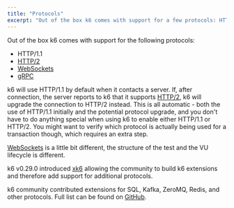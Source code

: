 ```yaml
---
title: "Protocols"
excerpt: "Out of the box k6 comes with support for a few protocols: HTTP / WebSockets / gRPC / ..."
---
```

Out of the box k6 comes with support for the following protocols:

* HTTP/1.1
* [HTTP/2](/using-k6/protocols/http-2)
* [WebSockets](/using-k6/protocols/websockets)
* [gRPC](/using-k6/protocols/grpc)

k6 will use HTTP/1.1 by default when it contacts a server. If, after connection, the server
reports to k6 that it supports [HTTP/2](/using-k6/protocols/http-2), k6 will upgrade the
connection to HTTP/2 instead. This is all automatic - both the use of HTTP/1.1 initially and
the potential protocol upgrade, and you don't have to do anything special when using k6 to
enable either HTTP/1.1 or HTTP/2. You might want to verify which protocol is actually being
used for a transaction though, which requires an extra step.

[WebSockets](/using-k6/protocols/websockets) is a little bit different, the structure of the
test and the VU lifecycle is different.

k6 v0.29.0 introduced [xk6](https://k6.io/blog/extending-k6-with-xk6) allowing the community
to build k6 extensions and therefore add support for additional protocols.

k6 community contributed extensions for SQL, Kafka, ZeroMQ, Redis, and other protocols.
Full list can be found on [GitHub](https://github.com/topics/xk6).
